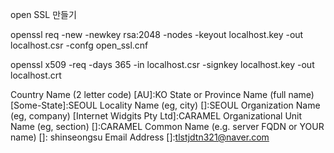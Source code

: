 open SSL 만들기

openssl req -new -newkey rsa:2048 -nodes -keyout localhost.key -out localhost.csr -confg open_ssl.cnf

openssl x509 -req -days 365 -in localhost.csr -signkey localhost.key -out localhost.crt


Country Name (2 letter code) [AU]:KO
State or Province Name (full name) [Some-State]:SEOUL
Locality Name (eg, city) []:SEOUL
Organization Name (eg, company) [Internet Widgits Pty Ltd]:CARAMEL
Organizational Unit Name (eg, section) []:CARAMEL
Common Name (e.g. server FQDN or YOUR name) []: shinseongsu
Email Address []:tlstjdtn321@naver.com